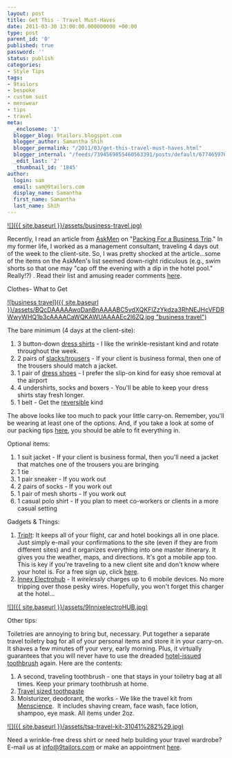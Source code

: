 ```yaml
---
layout: post
title: Get This - Travel Must-Haves
date: 2011-03-30 13:00:00.000000000 +00:00
type: post
parent_id: '0'
published: true
password: ''
status: publish
categories:
- Style Tips
tags:
- 9tailors
- bespoke
- custom suit
- menswear
- tips
- travel
meta:
  _encloseme: '1'
  blogger_blog: 9tailors.blogspot.com
  blogger_author: Samantha Shih
  blogger_permalink: "/2011/03/get-this-travel-must-haves.html"
  blogger_internal: "/feeds/7394569855460563391/posts/default/6774659707014771410"
  _edit_last: '2'
  _thumbnail_id: '1845'
author:
  login: sam
  email: sam@9tailors.com
  display_name: Samantha
  first_name: Samantha
  last_name: Shih
---
```

[![]({{ site.baseurl }}/assets/business-travel.jpg)](http://businesstravelalmanac.com/wp-content/uploads/2010/08/business-travel.jpg)

Recently, I read an article from [AskMen](http://www.askmen.com/) on "[Packing For a Business Trip](http://www.askmen.com/fashion/fashiontip_300/366_fashion_advice.html)." In my former life, I worked as a management consultant, traveling 4 days out of the week to the client-site. So, I was pretty shocked at the article...some of the items on the AskMen's list seemed down-right ridiculous (e.g., swim shorts so that one may "cap off the evening with a dip in the hotel pool." Really!?) . Read their list and amusing reader comments [here](http://www.askmen.com/fashion/fashiontip_300/366b_fashion_advice.html).

Clothes- What to Get

[![business travel]({{ site.baseurl }}/assets/BQcDAAAAAwoDanBnAAAABC5vdXQKFlZzYkdza3RhNEJHcVFDRWwyWHQ1b3cAAAACaWQKAWUAAAAEc2l6ZQ.jpg "business travel")](http://www.polyvore.com/business_travel/set?.embedder=660366&.mid=embed&id=29850532)

The bare minimum (4 days at the client-site):

1.  3 button-down [dress shirts](http://9tailors.com/) \- I like the wrinkle-resistant kind and rotate throughout the week.
2.  2 pairs of [slacks/trousers](http://9tailors.com/) \- If your client is business formal, then one of the trousers should match a jacket.
3.  1 pair of [dress shoes](http://zappos.com/) \- I prefer the slip-on kind for easy shoe removal at the airport
4.  4 undershirts, socks and boxers - You'll be able to keep your dress shirts stay fresh longer.
5.  1 belt - Get the [reversible](http://www.kennethcole.com/product/index.jsp?productId=3811607&cp=3075291) kind

The above looks like too much to pack your little carry-on. Remember, you'll be wearing at least one of the options. And, if you take a look at some of our packing tips [here](http://9tailors.blogspot.com/2011/03/how-to-save-time-while-packing.html), you should be able to fit everything in.

Optional items:

1.  1 suit jacket - If your client is business formal, then you'll need a jacket that matches one of the trousers you are bringing
2.  1 tie
3.  1 pair sneaker - If you work out
4.  2 pairs of socks - If you work out
5.  1 pair of mesh shorts - If you work out
6.  1 casual polo shirt - If you plan to meet co-workers or clients in a more casual setting

Gadgets & Things:

1.  [TripIt](http://www.tripit.com/): It keeps all of your flight, car and hotel bookings all in one place. Just simply e-mail your confirmations to the site (even if they are from different sites) and it organizes everything into one master itinerary. It gives you the weather, maps, and directions. It's got a mobile app too. This is key if you're traveling to a new client site and don't know where your hotel is. For a free sign up, click [here](https://www.tripit.com/account/update).
2.  [Innex Electrohub](http://www.alltechnologynews.com/charge-6-devices-simultaneously-with-electrohub-wireless-charger.html) \- It _wirelessly_ charges up to 6 mobile devices. No more tripping over those pesky wires. Hopefully, you won't forget this charger at the hotel...

[![]({{ site.baseurl }}/assets/9InnixelectroHUB.jpg)](http://www.budgettravel.com/bt-srv/gallery/1101_CES/9InnixelectroHUB.jpg)

Other tips:

Toiletries are annoying to bring but, necessary. Put together a separate travel toiletry bag for all of your personal items and store it in your carry-on. It shaves a few minutes off your very, early morning. Plus, it virtually guarantees that you will never have to use the dreaded [hotel-issued toothbrush](http://i01.i.aliimg.com/photo/v0/255387077/disposable_toothbrush_dental_kit_travel_toothbrush_hotel.jpg) again. Here are the contents:

1.  A second, traveling toothbrush - one that stays in your toiletry bag at all times. Keep your primary toothbrush at home.
2.  [Travel sized toothpaste](http://www.amazon.com/Colgate-Total%C2%AE-Toothpaste-Travel-Size/dp/B000SR0E7E)
3.  Moisturizer, deodorant, the works - We like the travel kit from [Menscience](http://www.menscience.com/Travel-Kit_p_28.html).  It includes shaving cream, face wash, face lotion, shampoo, eye mask. All items under 2oz.

[![]({{ site.baseurl }}/assets/tsa-travel-kit-31041%282%29.jpg)](http://www.menscience.com/assets/images/tsa-travel-kit-31041%282%29.jpg)

Need a wrinkle-free dress shirt or need help building your travel wardrobe? E-mail us at [info@9tailors.com](mailto:info@9tailors.com) or make an appointment [here](https://spreadsheets.google.com/viewform?key=0Arw_UaSrhyAecEZBaHJUN2dWbXJDSmw5UHVIUWlUVkE&hl=en#gid=0).
